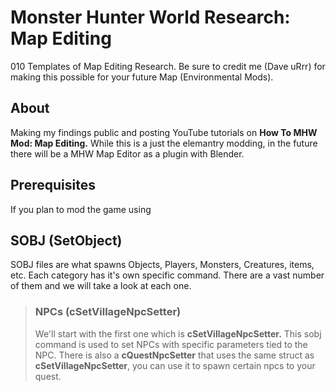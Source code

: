 # Monster Hunter World Research: Map Editing
010 Templates of Map Editing Research. Be sure to credit me (Dave uRrr) for making this possible for your future Map (Environmental Mods).

## About
Making my findings public and posting YouTube tutorials on **How To MHW Mod: Map Editing.** While this is a just the elemantry modding, in the future there will be a MHW Map Editor as a plugin with Blender.

## Prerequisites
If you plan to mod the game using

## SOBJ (SetObject)
SOBJ files are what spawns Objects, Players, Monsters, Creatures, items, etc. Each category has it's own specific command. There are a vast number of them and we will take a look at each one.

> ### NPCs (cSetVillageNpcSetter)
> We'll start with the first one which is **cSetVillageNpcSetter.** This sobj command is used to set NPCs with specific parameters tied to the NPC. There is also a **cQuestNpcSetter** that uses the same struct as **cSetVillageNpcSetter**, you can use it to spawn certain npcs to your quest.

